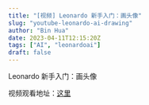 ```yaml
---
title: "[视频] Leonardo 新手入门：画头像"
slug: "youtube-leonardo-ai-drawing"
author: "Bin Hua"
date: 2023-04-11T12:15:20Z
tags: ["AI", "leonardoai"]
draft: false
---
```


Leonardo 新手入门：画头像

视频观看地址：[这里](https://www.youtube.com/watch?v=CCrQZ8djHTk)
